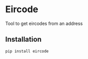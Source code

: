 Eircode
=======

Tool to get eircodes from an address

Installation
------------

`pip install eircode`
